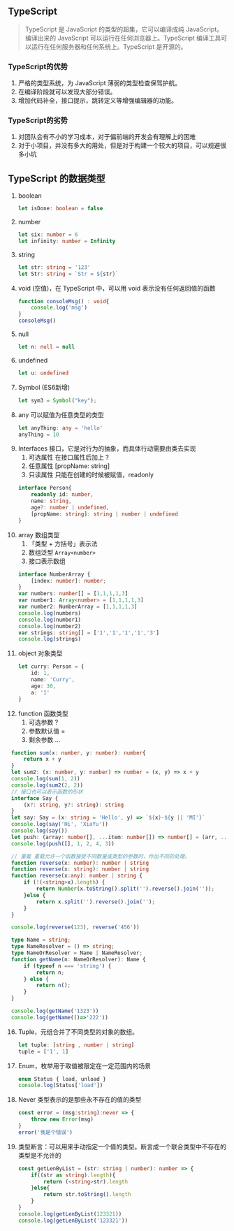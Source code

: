 ## TypeScript
>TypeScript 是 JavaScript 的类型的超集，它可以编译成纯 JavaScript。编译出来的 JavaScript 可以运行在任何浏览器上。TypeScript 编译工具可以运行在任何服务器和任何系统上。TypeScript 是开源的。
### TypeScript的优势
1. 严格的类型系统，为 JavaScript 薄弱的类型检查保驾护航。
2. 在编译阶段就可以发现大部分错误。
3. 增加代码补全，接口提示，跳转定义等增强编辑器的功能。
### TypeScript的劣势
1. 对团队会有不小的学习成本，对于偏前端的开发会有理解上的困难
2. 对于小项目，并没有多大的用处，但是对于构建一个较大的项目，可以规避很多小坑

## TypeScript 的数据类型
1. boolean
    ```typeScript
    let isDone: boolean = false
    ```
2. number
    ```typeScript
    let six: number = 6
    let infinity: number = Infinity
    ```
3. string
    ```typeScript
    let str: string = '123'
    let Str: string = `Str = ${str}`
    ```
4. void (空值)，在 TypeScript 中，可以用 void 表示没有任何返回值的函数
    ```typeScript
    function consoleMsg() : void{
        console.log('msg')
    }
    consoleMsg()
    ```
5. null
    ```typeScript
    let n: null = null
    ```
6. undefined
    ```typeScript
    let u: undefined
    ```
7. Symbol (ES6新增)
    ```typeScript
    let sym3 = Symbol("key");
    ```
8. any 可以赋值为任意类型的类型
    ```typeScript
    let anyThing: any = 'hello'
    anyThing = 10
    ```
9.  Interfaces 接口，它是对行为的抽象，而具体行动需要由类去实现
    1. 可选属性 在接口属性后加上 ?
    2. 任意属性 [propName: string]
    3. 只读属性 只能在创建的时候被赋值，readonly
    ```typeScript
    interface Person{
        readonly id: number,
        name: string,
        age?: number | undefined,
        [propName: string]: string | number | undefined
    }
    ```
10. array 数组类型
    1. 「类型 + 方括号」表示法
    2. 数组泛型 `Array<number>`
    3. 接口表示数组
    ```typeScript
    interface NumberArray {
        [index: number]: number;
    }
    var numbers: number[] = [1,1,1,1,3]
    var number1: Array<number> = [1,1,1,1,3]
    var number2: NumberArray = [1,1,1,1,3]
    console.log(numbers)
    console.log(number1)
    console.log(number2)
    var strings: string[] = ['1','1','1','1','3']
    console.log(strings)
    ```
11. object 对象类型
    ```typeScript
    let curry: Person = {
        id: 1,
        name: 'Curry',
        age: 30,
        a: '1'
    }
    ```
12. function 函数类型
    1.  可选参数 ?
    2.  参数默认值 =
    3.  剩余参数 ...
   ```typeScript
    function sum(x: number, y: number): number{
        return x + y
    }
    let sum2: (x: number, y: number) => number = (x, y) => x + y
    console.log(sum(1, 2))
    console.log(sum2(2, 2))
    // 接口也可以表示函数的形状
    interface Say {
        (x?: string, y?: string): string
    }
    let say: Say = (x: string = 'Hello', y) => `${x}-${y || 'MI'}`
    console.log(say('Hi', 'XiaYu'))
    console.log(say())
    let push: (array: number[], ...item: number[]) => number[] = (arr, ...items) => items.map(item => arr.push(item))
    console.log(push([], 1, 2, 4, 3))

    // 重载 重载允许一个函数接受不同数量或类型的参数时，作出不同的处理。
    function reverse(x: number): number | string 
    function reverse(x: string): number | string 
    function reverse(x:any): number | string {
        if (!(<string>x).length) {
            return Number(x.toString().split('').reverse().join(''));
        }else {
            return x.split('').reverse().join('');
        }
    }

    console.log(reverse(123), reverse('456'))

    type Name = string;
    type NameResolver = () => string;
    type NameOrResolver = Name | NameResolver;
    function getName(n: NameOrResolver): Name {
        if (typeof n === 'string') {
            return n;
        } else {
            return n();
        }
    }

    console.log(getName('1323'))
    console.log(getName(()=>'222'))
   ```
16. Tuple，元组合并了不同类型的对象的数组。
    ```typescript
    let tuple: [string , number | string]
    tuple = ['1', 1]
    ```
17. Enum，枚举用于取值被限定在一定范围内的场景
    ```typescript
    enum Status { load, unload }
    console.log(Status['load'])
    ```
18. Never 类型表示的是那些永不存在的值的类型
    ```typeScript
    const error = (msg:string):never => {
        throw new Error(msg)
    }
    error('我是个错误')
    ```
19. 类型断言：可以用来手动指定一个值的类型。断言成一个联合类型中不存在的类型是不允许的
    ```typeScript
    const getLenByList = (str: string | number): number => {
        if((str as string).length){
            return (<string>str).length
        }else{
            return str.toString().length
        }
    }
    console.log(getLenByList(123321))
    console.log(getLenByList('123321'))
    ```